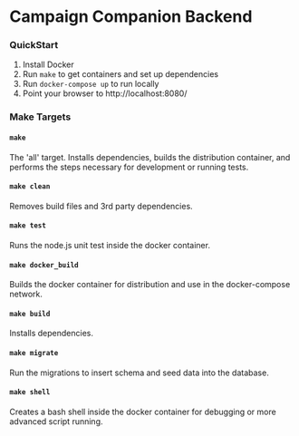 # Campaign Companion Backend

### QuickStart

1. Install Docker
1. Run `make` to get containers and set up dependencies
1. Run `docker-compose up` to run locally
1. Point your browser to http://localhost:8080/


### Make Targets

#### `make` 

The 'all' target. Installs dependencies, builds the distribution container, and performs the steps necessary for development or running tests.

#### `make clean` 

Removes build files and 3rd party dependencies.

#### `make test` 

Runs the node.js unit test inside the docker container.

#### `make docker_build` 

Builds the docker container for distribution and use in the docker-compose network.

#### `make build`

Installs dependencies.

#### `make migrate`

Run the migrations to insert schema and seed data into the database.

#### `make shell`

Creates a bash shell inside the docker container for debugging or more advanced script running.
